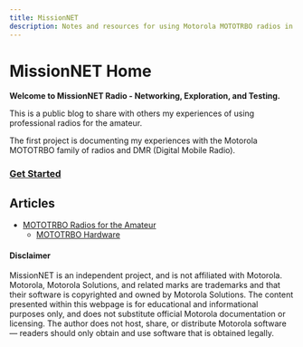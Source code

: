 ```yaml
---
title: MissionNET
description: Notes and resources for using Motorola MOTOTRBO radios in amateur radio applications.
---
```


# MissionNET Home
**Welcome to MissionNET Radio - Networking, Exploration, and Testing.**

This is a public blog to share with others my experiences of using professional radios for the amateur.

The first project is documenting my experiences with the Motorola MOTOTRBO family of radios and DMR (Digital Mobile Radio).
### [Get Started](getstarted)

## Articles

- [MOTOTRBO Radios for the Amateur](mototrbo/)
  - [MOTOTRBO Hardware](mototrbo/hardware/)


#### Disclaimer
MissionNET is an independent project, and is not affiliated with Motorola. Motorola, Motorola Solutions, and related marks are trademarks and that their software is copyrighted and owned by Motorola Solutions. The content presented within this webpage is for educational and informational purposes only, and does not substitute official Motorola documentation or licensing. The author does not host, share, or distribute Motorola software — readers should only obtain and use software that is obtained legally.
